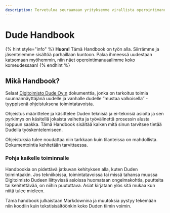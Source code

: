 ```yaml
---
description: Tervetuloa seuraamaan yrityksemme virallista operointimanuaalia.
---
```


# Dude Handbook

{% hint style="info" %}
**Huom!** Tämä Handbook on työn alla. Siirrämme ja jäsentelemme sisältöä parhaillaan kuntoon. Palaa ihmeessä uudestaan katsomaan myöhemmin, niin näet operointimanuaalimme koko komeudessaan!
{% endhint %}

## Mikä Handbook?

Selaat [Digitoimisto Dude Oy:n](https://www.dude.fi) dokumenttia, jonka on tarkoitus toimia suunnannäyttäjänä uudelle ja vanhalle dudelle ”mustaa valkoisella” -tyyppisenä ohjeistuksena toimintatavoista.

Ohjeistus määrittelee ja käsittelee Duden teknisiä ja ei-teknisiä asioita ja sen pyrkimys on käsitellä jokaista vaihetta ja työvälinettä prosessin alusta loppuun saakka. Tämä Handbook sisältää kaiken mitä sinun tarvitsee tietää Dudella työskentelemiseen.

Ohjeistuksia tulee noudattaa niin tarkkaan kuin tilanteissa on mahdollista. Dokumentointia kehitetään tarvittaessa.

### Pohja kaikelle toiminnalle

Handbookia on pidettävä jatkuvan kehityksen alla, kuten Duden toimintaakin. Jos tekniikoissa, toimintatavoissa tai missä tahansa muussa Digitoimisto Dudeen liittyvissä asioissa huomataan ongelmakohtia, puutteita tai kehitettävää, on niihin puututtava. Asiat kirjataan ylös sitä mukaa kun niitä tulee mieleen.

Tämä handbook julkaistaan Markdownina ja muutoksia pystyy tekemään niin koodiin kuin tekstisisältöönkin koko Duden tiimin voimin.

